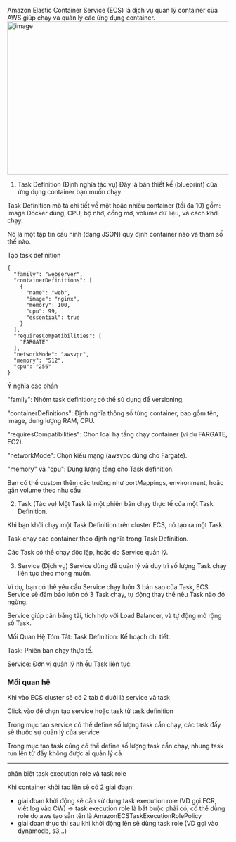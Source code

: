 Amazon Elastic Container Service (ECS) là dịch vụ quản lý container của AWS giúp chạy và quản lý các ứng dụng container.
<img width="800" height="348" alt="image" src="https://github.com/user-attachments/assets/e84fb4d7-9296-404a-aa7c-a41531b1f09f" />

1. Task Definition (Định nghĩa tác vụ)
Đây là bản thiết kế (blueprint) của ứng dụng container bạn muốn chạy.

Task Definition mô tả chi tiết về một hoặc nhiều container (tối đa 10) gồm: image Docker dùng, CPU, bộ nhớ, cổng mở, volume dữ liệu, và cách khởi chạy.

Nó là một tập tin cấu hình (dạng JSON) quy định container nào và tham số thế nào.

Tạo task definition
```
{
  "family": "webserver",
  "containerDefinitions": [
    {
      "name": "web",
      "image": "nginx",
      "memory": 100,
      "cpu": 99,
      "essential": true
    }
  ],
  "requiresCompatibilities": [
    "FARGATE"
  ],
  "networkMode": "awsvpc",
  "memory": "512",
  "cpu": "256"
}
```

Ý nghĩa các phần

"family": Nhóm task definition; có thể sử dụng để versioning.

"containerDefinitions": Định nghĩa thông số từng container, bao gồm tên, image, dung lượng RAM, CPU.

"requiresCompatibilities": Chọn loại hạ tầng chạy container (ví dụ FARGATE, EC2).

"networkMode": Chọn kiểu mạng (awsvpc dùng cho Fargate).

"memory" và "cpu": Dung lượng tổng cho Task definition.​

Bạn có thể custom thêm các trường như portMappings, environment, hoặc gắn volume theo nhu cầu


2. Task (Tác vụ)
Một Task là một phiên bản chạy thực tế của một Task Definition.

Khi bạn khởi chạy một Task Definition trên cluster ECS, nó tạo ra một Task.

Task chạy các container theo định nghĩa trong Task Definition.

Các Task có thể chạy độc lập, hoặc do Service quản lý.


3. Service (Dịch vụ)
Service dùng để quản lý và duy trì số lượng Task chạy liên tục theo mong muốn.

Ví dụ, bạn có thể yêu cầu Service chạy luôn 3 bản sao của Task, ECS Service sẽ đảm bảo luôn có 3 Task chạy, tự động thay thế nếu Task nào đó ngừng.

Service giúp cân bằng tải, tích hợp với Load Balancer, và tự động mở rộng số Task.

Mối Quan Hệ Tóm Tắt:
Task Definition: Kế hoạch chi tiết.

Task: Phiên bản chạy thực tế.

Service: Đơn vị quản lý nhiều Task liên tục.


### Mối quan hệ

Khi vào ECS cluster sẽ có 2 tab ở dưới là service và task

Click vào để chọn tạo service hoặc task từ task definition

Trong mục tạo service có thể define số lượng task cần chạy, các task đấy sẽ thuộc sự quản lý của service 

Trong mục tạo task cũng có thể define số lượng task cần chạy, nhưng task run lên từ đấy không được ai quản lý cả


---

phân biệt task execution role và task role

Khi container khởi tạo lên sẽ có 2 giai đoạn:
- giai đoạn khởi động sẽ cần sử dụng task execution role (VD gọi ECR, viết log vào CW) -> task execution role là bắt buộc phải có, có thể dùng role do aws tạo sẵn tên là AmazonECSTaskExecutionRolePolicy
- giai đoạn thực thi sau khi khởi động lên sẽ dùng task role (VD gọi vào dynamodb, s3,..)
